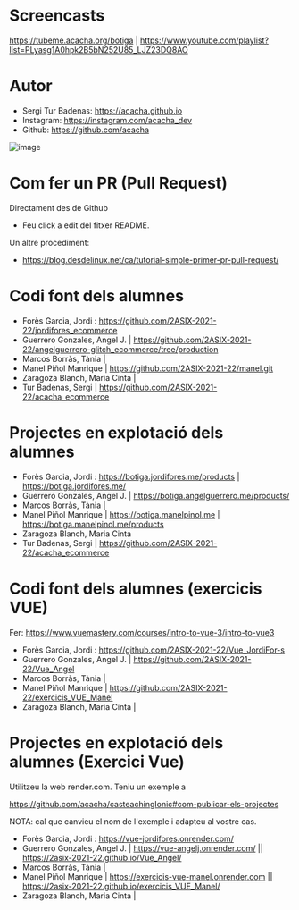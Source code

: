# Screencasts

https://tubeme.acacha.org/botiga | https://www.youtube.com/playlist?list=PLyasg1A0hpk2B5bN252U85_LJZ23DQ8AO

# Autor

- Sergi Tur Badenas: https://acacha.github.io
- Instagram: https://instagram.com/acacha_dev
- Github: https://github.com/acacha

![image](https://user-images.githubusercontent.com/4015406/140644527-e186bf90-e556-4970-98ed-3f00c5f1af11.png)

# Com fer un PR (Pull Request)

Directament des de Github

- Feu click a edit del fitxer README.

Un altre procediment:
- https://blog.desdelinux.net/ca/tutorial-simple-primer-pr-pull-request/

# Codi font dels alumnes

- Forès Garcia, Jordi : https://github.com/2ASIX-2021-22/jordifores_ecommerce
- Guerrero Gonzales, Angel J. | https://github.com/2ASIX-2021-22/angelguerrero-glitch_ecommerce/tree/production
- Marcos Borràs, Tània | 
- Manel Piñol Manrique | https://github.com/2ASIX-2021-22/manel.git
- Zaragoza Blanch, Maria Cinta | 
- Tur Badenas, Sergi | https://github.com/2ASIX-2021-22/acacha_ecommerce

# Projectes en explotació dels alumnes

- Forès Garcia, Jordi : https://botiga.jordifores.me/products | https://botiga.jordifores.me/
- Guerrero Gonzales, Angel J. | https://botiga.angelguerrero.me/products/
- Marcos Borràs, Tània | 
- Manel Piñol Manrique | https://botiga.manelpinol.me | https://botiga.manelpinol.me/products 
- Zaragoza Blanch, Maria Cinta 
- Tur Badenas, Sergi | https://github.com/2ASIX-2021-22/acacha_ecommerce

# Codi font dels alumnes (exercicis VUE)

Fer: https://www.vuemastery.com/courses/intro-to-vue-3/intro-to-vue3

- Forès Garcia, Jordi : https://github.com/2ASIX-2021-22/Vue_JordiFor-s 
- Guerrero Gonzales, Angel J. | https://github.com/2ASIX-2021-22/Vue_Angel
- Marcos Borràs, Tània | 
- Manel Piñol Manrique | https://github.com/2ASIX-2021-22/exercicis_VUE_Manel
- Zaragoza Blanch, Maria Cinta | 

# Projectes en explotació dels alumnes (Exercici Vue)

Utilitzeu la web render.com. Teniu un exemple a

https://github.com/acacha/casteachingIonic#com-publicar-els-projectes

NOTA: cal que canvieu el nom de l'exemple i adapteu al vostre cas.

- Forès Garcia, Jordi : https://vue-jordifores.onrender.com/ 
- Guerrero Gonzales, Angel J. | https://vue-angelj.onrender.com/ || https://2asix-2021-22.github.io/Vue_Angel/ 
- Marcos Borràs, Tània | 
- Manel Piñol Manrique | https://exercicis-vue-manel.onrender.com || https://2asix-2021-22.github.io/exercicis_VUE_Manel/
- Zaragoza Blanch, Maria Cinta | 

